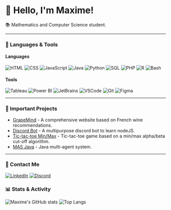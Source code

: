 # 👋 Hello, I'm Maxime! 

📚 Mathematics and Computer Science student.  

---

### 🔧 Languages & Tools

#### **Languages**
![HTML](https://img.shields.io/badge/HTML-E34F26?style=for-the-badge&logo=html5&logoColor=white) ![CSS](https://img.shields.io/badge/CSS-1572B6?style=for-the-badge&logo=css3&logoColor=white) ![JavaScript](https://img.shields.io/badge/JavaScript-F7DF1E?style=for-the-badge&logo=javascript&logoColor=black) ![Java](https://img.shields.io/badge/Java-007396?style=for-the-badge&logo=java&logoColor=white)
![Python](https://img.shields.io/badge/Python-3776AB?style=for-the-badge&logo=python&logoColor=white) ![SQL](https://img.shields.io/badge/MySQL-4479A1?style=for-the-badge&logo=mysql&logoColor=white) ![PHP](https://img.shields.io/badge/PHP-777BB4?style=for-the-badge&logo=php&logoColor=white) ![R](https://img.shields.io/badge/R-276DC3?style=for-the-badge&logo=r&logoColor=white)
![Bash](https://img.shields.io/badge/Bash-4EAA25?style=for-the-badge&logo=gnu-bash&logoColor=white)

#### **Tools**
![Tableau](https://img.shields.io/badge/Tableau-E97627?style=for-the-badge&logo=tableau&logoColor=white) ![Power BI](https://img.shields.io/badge/Power%20BI-F2C811?style=for-the-badge&logo=powerbi&logoColor=black) ![JetBrains](https://img.shields.io/badge/JetBrains%20IDE-000000?style=for-the-badge&logo=jetbrains&logoColor=white)
![VSCode](https://img.shields.io/badge/VSCode-007ACC?style=for-the-badge&logo=visual%20studio%20code&logoColor=white) ![Git](https://img.shields.io/badge/Git-F05032?style=for-the-badge&logo=git&logoColor=white) ![Figma](https://img.shields.io/badge/Figma-F24E1E?style=for-the-badge&logo=figma&logoColor=white)

---

### 🌟 Important Projects
- [GrapeMind](https://github.com/Aximme/GrapeMind) - A comprehensive website based on French wine recommendations.
- [Discord Bot](https://github.com/Aximme/DeltaSierra) - A multipurpose discord bot to learn nodeJS.
- [Tic-tac-toe Min/Max](https://github.com/Aximme/Tic-tac-toe_IA) - Tic-tac-toe game based on a min/max alpha/beta cut-off algorithm.
- [MAS Java](https://github.com/Aximme/Tueur_dans_la_foule) - Java multi-agent system.

---

### 🤝 Contact Me
[![LinkedIn](https://img.shields.io/badge/LinkedIn-Maxime-blue?style=flat&logo=linkedin)](www.linkedin.com/in/maximemiroff) [![Discord](https://img.shields.io/badge/Discord-Aximme-7289DA?style=flat&logo=discord&logoColor=white)](https://discordapp.com/users/1234567890)

### 📊 Stats & Activity

![Maxime's GitHub stats](https://github-readme-stats.vercel.app/api?username=Aximme&show_icons=true&theme=radical) ![Top Langs](https://github-readme-stats.vercel.app/api/top-langs/?username=MaximeDev&layout=compact&theme=radical)

